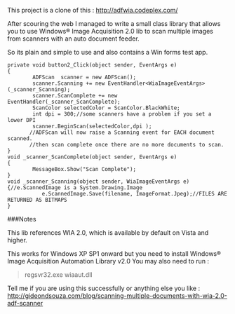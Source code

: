 This project is a clone of this : http://adfwia.codeplex.com/

After scouring the web I managed to write a small class library that allows you to use Windows® Image Acquisition 2.0 lib to scan multiple images from scanners with an auto document feeder.

So its plain and simple to use and also contains a Win forms test app.

	private void button2_Click(object sender, EventArgs e)
	{
	        ADFScan  scanner = new ADFScan();
	        scanner.Scanning += new EventHandler<WiaImageEventArgs>(_scanner_Scanning);
	        scanner.ScanComplete += new EventHandler(_scanner_ScanComplete);
	        ScanColor selectedColor = ScanColor.BlackWhite;
	        int dpi = 300;//some scanners have a problem if you set a lower DPI
	        scanner.BeginScan(selectedColor,dpi );
	       //ADFScan will now raise a Scanning event for EACH document scanned.
	       //then scan complete once there are no more documents to scan.
	}
	void _scanner_ScanComplete(object sender, EventArgs e)
	{
	        MessageBox.Show("Scan Complete");
	}
	void _scanner_Scanning(object sender, WiaImageEventArgs e)
	{//e.ScannedImage is a System.Drawing.Image
	           e.ScannedImage.Save(filename, ImageFormat.Jpeg);//FILES ARE RETURNED AS BITMAPS
	}

###Notes

This lib references WIA 2.0, which is available by default on Vista and higher. 

This works for Windows XP SP1 onward but you need to install Windows® Image Acquisition Automation Library v2.0 You may also need to run :
>regsvr32.exe wiaaut.dll 

Tell me if you are using this successfully or anything else you like : 
[http://gideondsouza.com/blog/scanning-multiple-documents-with-wia-2.0-adf-scanner ](http://gideondsouza.com/blog/scanning-multiple-documents-with-wia-2.0-adf-scanner ) 
